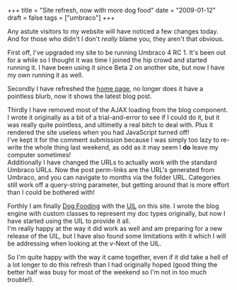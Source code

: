 +++
title = "Site refresh, now with more dog food"
date = "2009-01-12"
draft = false
tags = ["umbraco"]
+++

<p>Any astute visitors to my website will have noticed a few changes today. And for those who didn't I don't <em>really</em> blame you, they aren't that obvious.</p>
<p>First off, I've upgraded my site to be running Umbraco 4 RC 1. It's been out for a while so I thought it was time I joined the hip crowd and started running it. I have been using it since Beta 2 on another site, but now I have my own running it as well.</p>
<p>Secondly I have refreshed the <a href="/web/20090127032545/http://www.aaron-powell.com:80/home.aspx" target="_blank">home page</a>, no longer does it have a pointless blurb, now it shows the latest blog post.</p>
<p>Thirdly I have removed most of the AJAX loading from the blog component. I wrote it originally as a bit of a trial-and-error to see if I could do it, but it was really quite pointless, and ultimetly a real bitch to deal with. Plus it rendered the site useless when you had JavaScript turned off!<br>I've kept it for the comment submission because I was simply too lazy to re-write the whole thing last weekend, as odd as it may seem I <strong>do</strong> leave my computer sometimes!<br>Additionally I have changed the URLs to actually work with the standard Umbraco URLs. Now the post perm-links are the URL's generated from Umbraco, and you can navigate to months via the folder URL. Categories still work off a query-string parameter, but getting around that is more effort than I could be bothered with!</p>
<p>Forthly I am finally <a href="http://en.wikipedia.org/wiki/Eating_one%27s_own_dog_food" target="_blank">Dog Fooding</a>&nbsp;with the <a href="http://www.codeplex.com/uil" target="_blank">UIL</a>&nbsp;on this site. I wrote the blog engine with custom classes to represent my doc types originally, but now I have started using the UIL to provide it all.<br>I'm really happy at the way it did work as well and am preparing for a new release of the UIL, but I have also found some limitations with it which I will be addressing when looking at the v-Next of the UIL.</p>
<p>So I'm quite happy with the way it came together, even if it did take a hell of a lot longer to do this refresh than I had originally hoped (good thing the better half was busy for most of the weekend so I'm not in too much trouble!).</p>